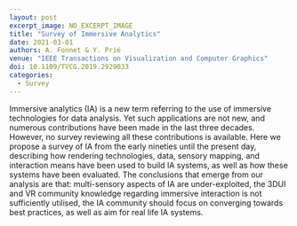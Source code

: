 ```yaml
---
layout: post
excerpt_image: NO_EXCERPT_IMAGE
title: "Survey of Immersive Analytics"
date: 2021-03-01
authors: A. Fonnet & Y. Prié
venue: "IEEE Transactions on Visualization and Computer Graphics"
doi: 10.1109/TVCG.2019.2929033
categories:
  - Survey
---
```

Immersive analytics (IA) is a new term referring to the use of immersive technologies for data analysis. Yet such applications are not new, and numerous contributions have been made in the last three decades. However, no survey reviewing all these contributions is available. Here we propose a survey of IA from the early nineties until the present day, describing how rendering technologies, data, sensory mapping, and interaction means have been used to build IA systems, as well as how these systems have been evaluated. The conclusions that emerge from our analysis are that: multi-sensory aspects of IA are under-exploited, the 3DUI and VR community knowledge regarding immersive interaction is not sufficiently utilised, the IA community should focus on converging towards best practices, as well as aim for real life IA systems.
